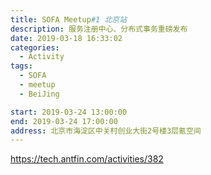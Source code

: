 ```yaml
---
title: SOFA Meetup#1 北京站
description: 服务注册中心、分布式事务重磅发布
date: 2019-03-18 16:33:02
categories:
  - Activity
tags:
  - SOFA
  - meetup
  - BeiJing

start: 2019-03-24 13:00:00
end: 2019-03-24 17:00:00
address: 北京市海淀区中关村创业大街2号楼3层氪空间
---
```


https://tech.antfin.com/activities/382
